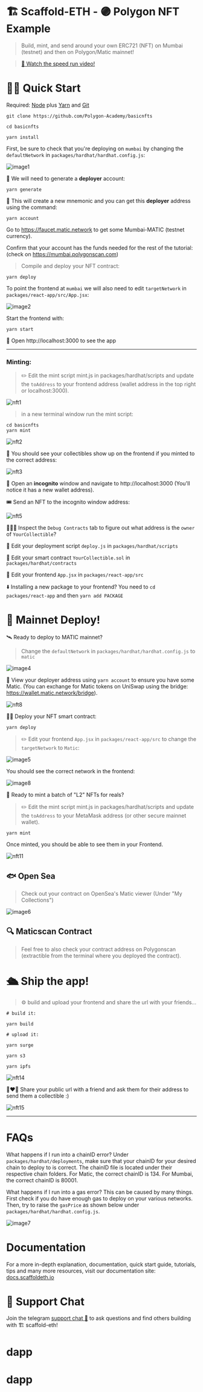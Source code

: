 # 🏗 Scaffold-ETH - 🟣 Polygon NFT Example

> Build, mint, and send around your own ERC721 (NFT) on Mumbai (testnet) and then on Polygon/Matic mainnet!


> [🎥 Watch the speed run video!](https://youtu.be/zgj8ZT4-9lk)



# 🏃‍♀️ Quick Start
Required: [Node](https://nodejs.org/dist/latest-v12.x/) plus [Yarn](https://classic.yarnpkg.com/en/docs/install/#mac-stable) and [Git](https://git-scm.com/downloads)

```
git clone https://github.com/Polygon-Academy/basicnfts
```

```
cd basicnfts
```

```
yarn install
```



First, be sure to check that you're deploying on `mumbai` by changing the `defaultNetwork` in `packages/hardhat/hardhat.config.js`:

![image1](https://user-images.githubusercontent.com/76530366/127908961-ba120324-02d9-4c5b-92fc-2daa053691b5.png)

 
🔐 We will need to generate a **deployer** account:

```
yarn generate
```

🙎 This will create a new mnemonic and you can get this **deployer** address using the command:

```
yarn account
```

Go to https://faucet.matic.network to get some Mumbai-MATIC (testnet currency).

Confirm that your account has the funds needed for the rest of the tutorial: (check on https://mumbai.polygonscan.com)

> Compile and deploy your NFT contract:

```
yarn deploy
```

To point the frontend at `mumbai` we will also need to edit `targetNetwork` in `packages/react-app/src/App.jsx`:

![image2](https://user-images.githubusercontent.com/76530366/127909020-6cd40a05-c28a-4791-9493-307a615c7dc4.png)

Start the frontend with:

```
yarn start
```

📱 Open http://localhost:3000 to see the app

---

### Minting:

> ✏️ Edit the mint script mint.js in packages/hardhat/scripts and update the `toAddress` to your frontend address (wallet address in the top right or localhost:3000).

![nft1](https://user-images.githubusercontent.com/526558/124386962-37e5dd00-dcb3-11eb-911e-0afce760d7ee.png)

> in a new terminal window run the mint script:
```
cd basicnfts
yarn mint
```
![nft2](https://user-images.githubusercontent.com/526558/124386972-3d432780-dcb3-11eb-933e-dad7dfd313b2.png)

👀 You should see your collectibles show up on the frontend if you minted to the correct address:

![nft3](https://user-images.githubusercontent.com/526558/124386983-48965300-dcb3-11eb-88a7-e88ad6307976.png)

👛 Open an **incognito** window and navigate to http://localhost:3000 (You'll notice it has a new wallet address).

🎟 Send an NFT to the incognito window address:

![nft5](https://user-images.githubusercontent.com/526558/124387008-58ae3280-dcb3-11eb-920d-07b6118f1ab2.png)

🕵🏻‍♂️ Inspect the `Debug Contracts` tab to figure out what address is the `owner` of `YourCollectible`?

💼 Edit your deployment script `deploy.js` in `packages/hardhat/scripts`

🔏 Edit your smart contract `YourCollectible.sol` in `packages/hardhat/contracts`

📝 Edit your frontend `App.jsx` in `packages/react-app/src`

⬇️ Installing a new package to your frontend? You need to `cd packages/react-app` and then `yarn add PACKAGE`

# 📡  Mainnet Deploy!

🛰 Ready to deploy to MATIC mainnet?

> Change the `defaultNetwork` in `packages/hardhat/hardhat.config.js` to `matic`

![image4](https://user-images.githubusercontent.com/76530366/127909096-82f262ee-9052-4b80-9298-6a14dd3d5b2e.png) 

👛 View your deployer address using `yarn account` to ensure you have some Matic. (You can exchange for Matic tokens on UniSwap using the bridge: https://wallet.matic.network/bridge).

![nft8](https://user-images.githubusercontent.com/526558/124387068-8004ff80-dcb3-11eb-9d0f-43fba2b3b791.png)

👨‍🎤 Deploy your NFT smart contract:
```
yarn deploy
```
> ✏️ Edit your frontend `App.jsx` in `packages/react-app/src` to change the `targetNetwork` to `Matic`:

![image5](https://user-images.githubusercontent.com/76530366/127909153-c14713f7-c225-4016-9c69-430ced009f3a.png)

You should see the correct network in the frontend:

![image8](https://user-images.githubusercontent.com/76530366/127909563-a695d94b-5a87-4d76-84ac-9c819f36a3f7.png)

🎫 Ready to mint a batch of "L2" NFTs for reals?

> ✏️ Edit the mint script mint.js in packages/hardhat/scripts and update the `toAddress` to your MetaMask address (or other secure mainnet wallet).

```
yarn mint
```

Once minted, you should be able to see them in your Frontend.

![nft11](https://user-images.githubusercontent.com/526558/124387132-b04c9e00-dcb3-11eb-95d1-03b8c272e52f.png)

## 🐟 Open Sea

> Check out your contract on OpenSea's Matic viewer (Under "My Collections")

![image6](https://user-images.githubusercontent.com/76530366/127909246-dc3ae4a5-70b7-4867-aabd-c5bc28d94588.png)

## 🔍 Maticscan Contract
> Feel free to also check your contract address on Polygonscan (extractible from the terminal where you deployed the contract).

# 🛳 Ship the app!
> ⚙️ build and upload your frontend and share the url with your friends...

```
# build it:

yarn build

# upload it:

yarn surge

yarn s3

yarn ipfs
```
![nft14](https://user-images.githubusercontent.com/526558/124387203-fe61a180-dcb3-11eb-8d68-82a76a514e43.png)

👩‍❤️‍👨 Share your public url with a friend and ask them for their address to send them a collectible :)

![nft15](https://user-images.githubusercontent.com/526558/124387205-00c3fb80-dcb4-11eb-9e2f-29585e323037.gif)

------------

# FAQs

What happens if I run into a chainID error?
		Under `packages/hardhat/deployments`, make sure that your chainID for your desired chain to deploy to is correct. The chainID file is located under their respective chain folders. For Matic, the correct chainID is 134. For Mumbai, the correct chainID is 80001.

What happens if I run into a gas error?
		This can be caused by many things. First check if you do have enough gas to deploy on your various networks. Then, try to raise the `gasPrice` as shown below under `packages/hardhat/hardhat.config.js`.

![image7](https://user-images.githubusercontent.com/76530366/127909315-623f2f7b-c8f0-4b30-b406-29821b716895.png)

# Documentation

For a more in-depth explanation, documentation, quick start guide, tutorials, tips and many more resources, visit our documentation site: [docs.scaffoldeth.io](https://docs.scaffoldeth.io) 

# 💬 Support Chat

Join the telegram [support chat 💬](https://t.me/joinchat/KByvmRe5wkR-8F_zz6AjpA) to ask questions and find others building with 🏗 scaffold-eth!
# dapp
# dapp
